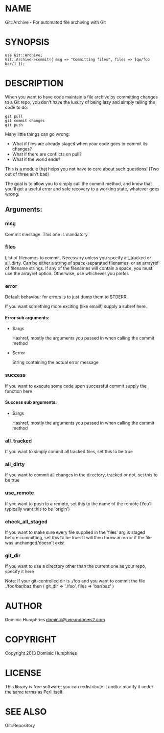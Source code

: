 # NAME

Git::Archive - For automated file archiving with Git

# SYNOPSIS

    use Git::Archive;
    Git::Archive->commit({ msg => "Committing files", files => [qw/foo bar/] });

# DESCRIPTION

When you want to have code maintain a file archive by committing changes to a Git repo,
you don't have the luxury of being lazy and simply telling the code to do:

    git pull
    git commit changes
    git push

Many little things can go wrong:

- What if files are already staged when your code goes to commit its changes?
- What if there are conflicts on pull?
- What if the world ends?

This is a module that helps you not have to care about such questions!
(Two out of three ain't bad)

The goal is to allow you to simply call the commit method, and know that you'll get
a useful error and safe recovery to a working state, whatever goes wrong.

## Arguments:

### msg

Commit message. This one is mandatory.

### files

List of filenames to commit. Necessary unless you specify all\_tracked or all\_dirty.
Can be either a string of space-separated filenames, or an arrayref of filename strings.
If any of the filenames will contain a space, you must use the arrayref option.
Otherwise, use whichever you prefer.

### error

Default behaviour for errors is to just dump them to STDERR.

If you want something more exciting (like email!) supply a subref here.

#### Error sub arguments:

- $args

    Hashref, mostly the arguments you passed in when calling the commit method

- $error

    String containing the actual error message

### success

If you want to execute some code upon successful commit supply the function here

#### Success sub arguments:

- $args

    Hashref, mostly the arguments you passed in when calling the commit method

### all\_tracked

If you want to simply commit all tracked files, set this to be true

### all\_dirty

If you want to commit all changes in the directory, tracked or not, set this to be true

### use\_remote

If you want to push to a remote, set this to the name of the remote
(You'll typically want this to be 'origin')

### check\_all\_staged

If you want to make sure every file supplied in the 'files' arg is staged before committing,
set this to be true: It will then throw an error if the file was unchanged/doesn't exist

### git\_dir

If you want to use a directory other than the current one as your repo, specify it here

Note: If your git-controlled dir is ./foo and you want to commit the file ./foo/bar/baz
then ( git\_dir => './foo', files => 'bar/baz' )

# AUTHOR

Dominic Humphries <dominic@oneandoneis2.com>

# COPYRIGHT

Copyright 2013 Dominic Humphries

# LICENSE

This library is free software; you can redistribute it and/or modify
it under the same terms as Perl itself.

# SEE ALSO

Git::Repository
